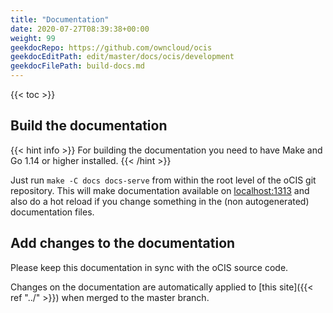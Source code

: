 ```yaml
---
title: "Documentation"
date: 2020-07-27T08:39:38+00:00
weight: 99
geekdocRepo: https://github.com/owncloud/ocis
geekdocEditPath: edit/master/docs/ocis/development
geekdocFilePath: build-docs.md
---
```


{{< toc >}}

## Build the documentation

{{< hint info >}}
For building the documentation you need to have Make and Go 1.14 or higher installed.
{{< /hint >}}

Just run `make -C docs docs-serve` from within the root level of the oCIS git repository. This will make documentation available on [localhost:1313](http://localhost:1313) and also do a hot reload if you change something in the (non autogenerated) documentation files.

## Add changes to the documentation

Please keep this documentation in sync with the oCIS source code.

Changes on the documentation are automatically applied to [this site]({{< ref "../" >}}) when merged to the master branch.
